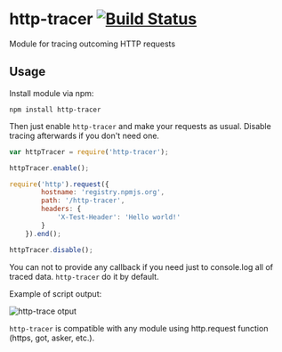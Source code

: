 # http-tracer [![Build Status](https://travis-ci.org/frux/http-tracer.svg?branch=master)](https://travis-ci.org/frux/http-tracer)
Module for tracing outcoming HTTP requests

## Usage
Install module via npm:

``npm install http-tracer``

Then just enable ``http-tracer`` and make your requests as usual. Disable tracing afterwards if you don't need one.

```js
var httpTracer = require('http-tracer');

httpTracer.enable();

require('http').request({
        hostname: 'registry.npmjs.org',
        path: '/http-tracer',
        headers: {
            'X-Test-Header': 'Hello world!'
        }
    }).end();

httpTracer.disable();
```

You can not to provide any callback if you need just to console.log all of traced data. ``http-tracer`` do it by default.

Example of script output:

![http-trace otput](https://habrastorage.org/files/714/50b/b0d/71450bb0da89424c91961545ae9c5fa7.png)

``http-tracer`` is compatible with any module using http.request function (https, got, asker, etc.).
